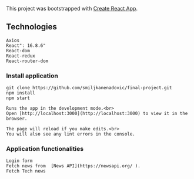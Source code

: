 This project was bootstrapped with [Create React App](https://github.com/facebook/create-react-app).

## Technologies

    Axios 
    React": 16.8.6"
    React-dom 
    React-redux
    React-router-dom  

### Install application
    git clone https://github.com/smiljkanenadovic/final-project.git
    npm install 
    npm start

    Runs the app in the development mode.<br>
    Open [http://localhost:3000](http://localhost:3000) to view it in the browser.

    The page will reload if you make edits.<br>
    You will also see any lint errors in the console.
    
###  Application functionalities
    Login form
    Fetch news from  [News API](https://newsapi.org/ ).
    Fetch Tech news



